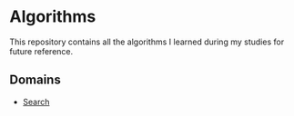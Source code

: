 # Algorithms

This repository contains all the algorithms I learned during my studies for future reference.

## Domains

- [Search](src/search/)
